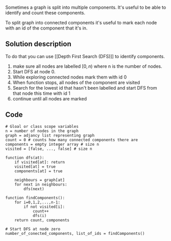 Sometimes a graph is split into multiple components. It's useful to be able to identify and count these components.

To split graph into connected components it's useful to mark each node with an id of the component that it's in. 

## Solution description
To do that you can use [[Depth First Search (DFS)]] to identify components.
1. make sure all nodes are labelled $[0,n)$ where n is the number of nodes.
2. Start DFS at node 0. 
3. While exploring connected nodes mark them with id 0
4. When function stops, all nodes of the component are visited
5. Search for the lowest id that hasn't been labelled and start DFS from that node this time with id 1
6. continue until all nodes are marked

## Code
```pseudo
# Gloal or class scope variables
n = number of nodes in the graph
graph = adjancy list representing graph
count = 0 # counts how many connected components there are
components = empty integer array # size n
visited = [false, ..., false] # size n

function dfs(at):
	if visited[at]: return
	visited[at] = true
	components[at] = true

	neighbours = graph[at]
	for next in neighbours:
		dfs(next)

function findComponents():
	for i=0,1,2,...,n-1:
		if not visited[i]:
			count++
			dfs(i)
	return count, components

# Start DFS at node zero
number_of_conected_components, list_of_ids = findComponents()
```